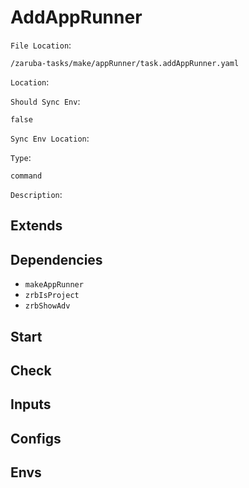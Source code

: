 
# AddAppRunner

`File Location`:

    /zaruba-tasks/make/appRunner/task.addAppRunner.yaml


`Location`:




`Should Sync Env`:

    false


`Sync Env Location`:




`Type`:

    command


`Description`:





## Extends




## Dependencies

* `makeAppRunner`
* `zrbIsProject`
* `zrbShowAdv`


## Start




## Check




## Inputs


## Configs


## Envs